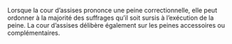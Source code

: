 Lorsque la cour d’assises prononce une peine correctionnelle, elle peut ordonner à la majorité des suffrages qu’il soit sursis à l’exécution de la peine.
La cour d’assises délibère également sur les peines accessoires ou complémentaires.